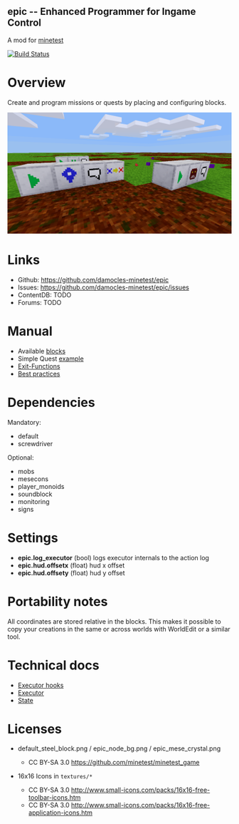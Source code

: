 
epic -- Enhanced Programmer for Ingame Control
-----------------

A mod for [minetest](http://www.minetest.net)

[![Build Status](https://travis-ci.org/damocles-minetest/epic.svg?branch=master)](https://travis-ci.org/thomasrudin-mt/epic)

# Overview

Create and program missions or quests by placing and configuring blocks.

<img src="./screenshot.png"/>

# Links

* Github: https://github.com/damocles-minetest/epic
* Issues: https://github.com/damocles-minetest/epic/issues
* ContentDB: TODO
* Forums: TODO

# Manual

* Available [blocks](doc/blocks.md)
* Simple Quest [example](doc/example.md)
* [Exit-Functions](doc/exit-functions.md)
* [Best practices](doc/best-practices.md)

# Dependencies

Mandatory:
* default
* screwdriver

Optional:
* mobs
* mesecons
* player_monoids
* soundblock
* monitoring
* signs

# Settings

* **epic.log_executor** (bool) logs executor internals to the action log
* **epic.hud.offsetx** (float) hud x offset
* **epic.hud.offsety** (float) hud y offset

# Portability notes

All coordinates are stored relative in the blocks.
This makes it possible to copy your creations in the same or across worlds with WorldEdit or a similar tool.

# Technical docs

* [Executor hooks](doc/executor_hooks.md)
* [Executor](doc/executor.md)
* [State](doc/state.md)

# Licenses

* default_steel_block.png / epic_node_bg.png / epic_mese_crystal.png
  * CC BY-SA 3.0 https://github.com/minetest/minetest_game

* 16x16 Icons in `textures/*`
  * CC BY-SA 3.0 http://www.small-icons.com/packs/16x16-free-toolbar-icons.htm
  * CC BY-SA 3.0 http://www.small-icons.com/packs/16x16-free-application-icons.htm
